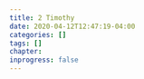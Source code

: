 ```yaml
---
title: 2 Timothy
date: 2020-04-12T12:47:19-04:00
categories: []
tags: []
chapter: 
inprogress: false
---
```


